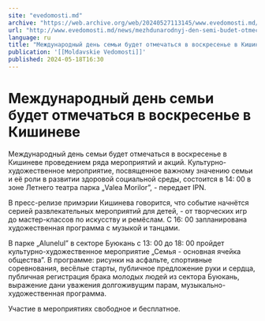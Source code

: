 ```yaml
---
site: "evedomosti.md"
archive: "https://web.archive.org/web/20240527113145/www.evedomosti.md/news/mezhdunarodnyj-den-semi-budet-otmechatsya-v-voskresene-v-kis"
url: "http://www.evedomosti.md/news/mezhdunarodnyj-den-semi-budet-otmechatsya-v-voskresene-v-kis"
language: ru
title: "Международный день семьи будет отмечаться в воскресенье в Кишиневе"
publication: '[[Moldavskie Vedomosti]]'
published: 2024-05-18T16:30
---
```


# Международный день семьи будет отмечаться в воскресенье в Кишиневе

Международный день семьи будет отмечаться в воскресенье в Кишиневе проведением ряда мероприятий и акций. Культурно-художественное мероприятие, посвященное важному значению семьи и её роли в развитии здоровой социальной среды, состоится в 14: 00 в зоне Летнего театра парка „Valea Morilor”, - передает IPN.

В пресс-релизе примэрии Кишинева говорится, что событие начнётся серией развлекательных мероприятий для детей, - от творческих игр до мастер-классов по искусству и ремёслам. С 16: 00 запланирована художественная программа с музыкой и танцами.

В парке „Alunelul” в секторе Буюкань с 13: 00 до 18: 00 пройдет культурно-художественное мероприятие „Семья - основная ячейка общества”. В программе: рисунки на асфальте, спортивные соревнования, весёлые старты, публичное предложение руки и сердца, публичная регистрация брака молодых людей из сектора Буюкань, выражение дани уважения долгоживущим парам, музыкально-художественная программа.

Участие в мероприятиях свободное и бесплатное.